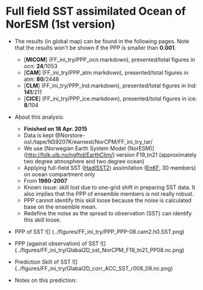 Full field SST assimilated Ocean of NorESM (1st version)
==========

  * The results (in global map) can be found in the following pages. Note that the results won't be shown if the PPP is smaller than __0.001__.

    * [__MICOM__] (FF_ini_try/PPP_ocn.markdown), presented/total figures in ocn: __24__/1053 
    * [__CAM__] (FF_ini_try/PPP_atm.markdown), presented/total figures in atm: __80__/2448 
    * [__CLM__] (FF_ini_try/PPP_lnd.markdown), presented/total figures in lnd: __141__/211 
    * [__CICE__] (FF_ini_try/PPP_ice.markdown), presented/total figures in ice: __8__/104 

  * About this analysis:
    * __Finished on 18 Apr. 2015__
    * Data is kept @Norstore-osl:/tape/NS9207K/earnest/NorCPM/FF_ini_try_tar/
    * We use [Norwegian Earth System Model (NorESM)] (http://folk.uib.no/ngfhd/EarthClim/) version F19_tn21 (approximately two degree atmosphere and two degree ocean)
    * Applying full-field SST ([HadISST2](http://www.metoffice.gov.uk/hadobs/hadisst2/)) assimilation ([EnKF](http://enkf.nersc.no/), 30 members) on ocean compartment only
    * From __1980-2007__
    * Known issue: skill lost due to one-grid shift in preparing SST data. It also implies that the PPP of ensemble members is not really robust. 
    * PPP cannot identify this skill loose because the noise is calculated base on the ensemble mean. 
    * Redefine the noise as the spread to observation (SST) can identify this skill loose. 
  * PPP of SST ![] (../figures/FF_ini_try/PPP_PPP-08.cam2.h0.SST.png)
  * PPP (against observation) of SST ![] (../figures/FF_ini_try/Glabal2D_sst_NorCPM_F19_tn21_PP08.nc.png)
  * Prediction Skill of SST ![] (../figures/FF_ini_try/Glabal2D_corr_ACC_SST_r008_08.nc.png)
  * Notes on this prediction:


